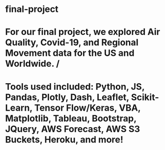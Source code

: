 # final-project
# For our final project, we explored Air Quality, Covid-19, and Regional Movement data for the US and Worldwide. /
# Tools used included: Python, JS, Pandas, Plotly, Dash, Leaflet, Scikit-Learn, Tensor Flow/Keras, VBA, Matplotlib, Tableau, Bootstrap, JQuery, AWS Forecast, AWS S3 Buckets, Heroku, and more!
